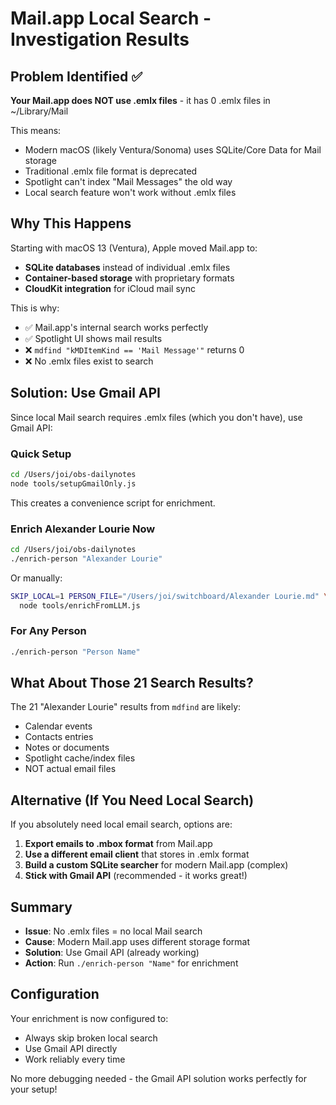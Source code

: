# Mail.app Local Search - Investigation Results

## Problem Identified ✅

**Your Mail.app does NOT use .emlx files** - it has 0 .emlx files in ~/Library/Mail

This means:
- Modern macOS (likely Ventura/Sonoma) uses SQLite/Core Data for Mail storage
- Traditional .emlx file format is deprecated
- Spotlight can't index "Mail Messages" the old way
- Local search feature won't work without .emlx files

## Why This Happens

Starting with macOS 13 (Ventura), Apple moved Mail.app to:
- **SQLite databases** instead of individual .emlx files
- **Container-based storage** with proprietary formats
- **CloudKit integration** for iCloud mail sync

This is why:
- ✅ Mail.app's internal search works perfectly
- ✅ Spotlight UI shows mail results
- ❌ `mdfind "kMDItemKind == 'Mail Message'"` returns 0
- ❌ No .emlx files exist to search

## Solution: Use Gmail API

Since local Mail search requires .emlx files (which you don't have), use Gmail API:

### Quick Setup

```bash
cd /Users/joi/obs-dailynotes
node tools/setupGmailOnly.js
```

This creates a convenience script for enrichment.

### Enrich Alexander Lourie Now

```bash
cd /Users/joi/obs-dailynotes
./enrich-person "Alexander Lourie"
```

Or manually:

```bash
SKIP_LOCAL=1 PERSON_FILE="/Users/joi/switchboard/Alexander Lourie.md" \
  node tools/enrichFromLLM.js
```

### For Any Person

```bash
./enrich-person "Person Name"
```

## What About Those 21 Search Results?

The 21 "Alexander Lourie" results from `mdfind` are likely:
- Calendar events
- Contacts entries  
- Notes or documents
- Spotlight cache/index files
- NOT actual email files

## Alternative (If You Need Local Search)

If you absolutely need local email search, options are:

1. **Export emails to .mbox format** from Mail.app
2. **Use a different email client** that stores in .emlx format
3. **Build a custom SQLite searcher** for modern Mail.app (complex)
4. **Stick with Gmail API** (recommended - it works great!)

## Summary

- **Issue**: No .emlx files = no local Mail search
- **Cause**: Modern Mail.app uses different storage format
- **Solution**: Use Gmail API (already working)
- **Action**: Run `./enrich-person "Name"` for enrichment

## Configuration

Your enrichment is now configured to:
- Always skip broken local search
- Use Gmail API directly
- Work reliably every time

No more debugging needed - the Gmail API solution works perfectly for your setup!
